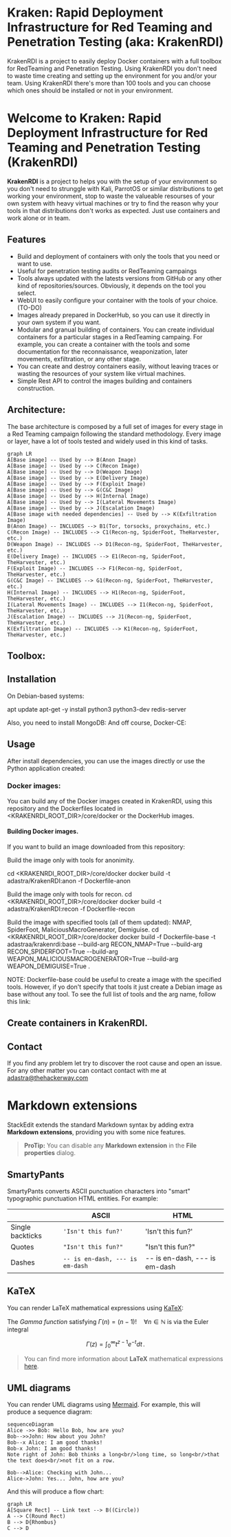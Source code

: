 # Kraken: Rapid Deployment Infrastructure for Red Teaming and Penetration Testing (aka: KrakenRDI)
KrakenRDI is a project to easily deploy Docker containers with a full toolbox for RedTeaming and Penetration Testing. Using KrakenRDI you don't need to waste time creating and setting up the environment for you and/or your team. Using KrakenRDI there's more than 100 tools and you can choose which ones should be installed or not in your environment.

# Welcome to Kraken: Rapid Deployment Infrastructure for Red Teaming and Penetration Testing (KrakenRDI)

**KrakenRDI** is a project to helps you with the setup of your environment so you don't need to strunggle with Kali, ParrotOS or similar distributions to get working your environment, stop to waste the valueable resourses of your own system with heavy virtual machines or try to find the reason why your tools in that distributions don't works as expected. Just use containers and work alone or in team.



## Features
 - Build and deployment of containers with only the tools that you need or want to use.
 - Useful for penetration testing audits or RedTeaming campaings 
 - Tools always updated with the latests versions from GitHub or any other kind of repositories/sources. Obviously, it depends on the tool you select.
 - WebUI to easily configure your container with the tools of your choice. (TO-DO)
 - Images already prepared in DockerHub, so you can use it directly in your own system if you want.
 - Modular and granual building of containers. You can  create individual containers for a particular stages in a RedTeaming campaing. For example, you can create a container with the tools and some documentation for the reconnaissance, weaponization, later movements, exfiltration, or any other stage. 
 - You can create and destroy containers easily, without leaving traces or wasting the resources of your system like virtual machines.
 - Simple Rest API to control the images building and containers construction.  

## Architecture:
The base architecture is composed by a full set of images for every stage in a Red Teaming campaign following the standard methodology. Every image or layer, have a lot of tools tested and widely used in this kind of tasks. 
```mermaid
graph LR
A[Base image] -- Used by --> B(Anon Image)
A[Base image] -- Used by --> C(Recon Image)
A[Base image] -- Used by --> D(Weapon Image)
A[Base image] -- Used by --> E(Delivery Image)
A[Base image] -- Used by --> F(Exploit Image)
A[Base image] -- Used by --> G(C&C Image)
A[Base image] -- Used by --> H(Internal Image)
A[Base image] -- Used by --> I(Lateral Movements Image)
A[Base image] -- Used by --> J(Escalation Image)
A[Base image with needed dependencies] -- Used by --> K(Exfiltration Image)
B(Anon Image) -- INCLUDES --> B1(Tor, torsocks, proxychains, etc.)
C(Recon Image) -- INCLUDES --> C1(Recon-ng, SpiderFoot, TheHarvester, etc.)
D(Weapon Image) -- INCLUDES --> D1(Recon-ng, SpiderFoot, TheHarvester, etc.)
E(Delivery Image) -- INCLUDES --> E1(Recon-ng, SpiderFoot, TheHarvester, etc.)
F(Exploit Image) -- INCLUDES --> F1(Recon-ng, SpiderFoot, TheHarvester, etc.)
G(C&C Image) -- INCLUDES --> G1(Recon-ng, SpiderFoot, TheHarvester, etc.)
H(Internal Image) -- INCLUDES --> H1(Recon-ng, SpiderFoot, TheHarvester, etc.)
I(Lateral Movements Image) -- INCLUDES --> I1(Recon-ng, SpiderFoot, TheHarvester, etc.)
J(Escalation Image) -- INCLUDES --> J1(Recon-ng, SpiderFoot, TheHarvester, etc.)
K(Exfiltration Image) -- INCLUDES --> K1(Recon-ng, SpiderFoot, TheHarvester, etc.)
```
## Toolbox:

## Installation
On Debian-based systems:

apt update
apt-get -y install python3 python3-dev redis-server

Also, you need to install MongoDB:
And off course, Docker-CE: 

## Usage
After install dependencies, you can use the images directly or use the Python application created:

### Docker images:
You can build any of the Docker images created in KrakenRDI, using this repository and the Dockerfiles located in <KRAKENRDI_ROOT_DIR>/core/docker or the DockerHub images.

#### Building Docker images.
If you want to build an image downloaded from this repository:

Build the image only with tools for anonimity.

cd  <KRAKENRDI_ROOT_DIR>/core/docker 
docker build -t adastra/KrakenRDI:anon -f Dockerfile-anon

Build the image only with tools for recon.
cd  <KRAKENRDI_ROOT_DIR>/core/docker 
docker build -t adastra/KrakenRDI:recon -f Dockerfile-recon

Build the image with specified tools (all of them updated): NMAP, SpiderFoot, MaliciousMacroGenerator, Demiguise.
cd  <KRAKENRDI_ROOT_DIR>/core/docker 
docker build -f Dockerfile-base -t adastraa/krakenrdi:base --build-arg RECON_NMAP=True --build-arg RECON_SPIDERFOOT=True --build-arg WEAPON_MALICIOUSMACROGENERATOR=True --build-arg WEAPON_DEMIGUISE=True .

NOTE: Dockerfile-base could be useful to create a image with the specified tools. However, if yo don't specify that tools it just create a Debian image as base without any tool.
To see the full list of tools and the arg name, follow this link: <PUT LINK>



## Create containers in KrakenRDI.


## Contact
If you find any problem let try to discover the root cause and open an issue. For any other matter you can contact contact with me at adastra@thehackerway.com

# Markdown extensions

StackEdit extends the standard Markdown syntax by adding extra **Markdown extensions**, providing you with some nice features.

> **ProTip:** You can disable any **Markdown extension** in the **File properties** dialog.


## SmartyPants

SmartyPants converts ASCII punctuation characters into "smart" typographic punctuation HTML entities. For example:

|                |ASCII                          |HTML                         |
|----------------|-------------------------------|-----------------------------|
|Single backticks|`'Isn't this fun?'`            |'Isn't this fun?'            |
|Quotes          |`"Isn't this fun?"`            |"Isn't this fun?"            |
|Dashes          |`-- is en-dash, --- is em-dash`|-- is en-dash, --- is em-dash|


## KaTeX

You can render LaTeX mathematical expressions using [KaTeX](https://khan.github.io/KaTeX/):

The *Gamma function* satisfying $\Gamma(n) = (n-1)!\quad\forall n\in\mathbb N$ is via the Euler integral

$$
\Gamma(z) = \int_0^\infty t^{z-1}e^{-t}dt\,.
$$

> You can find more information about **LaTeX** mathematical expressions [here](http://meta.math.stackexchange.com/questions/5020/mathjax-basic-tutorial-and-quick-reference).


## UML diagrams

You can render UML diagrams using [Mermaid](https://mermaidjs.github.io/). For example, this will produce a sequence diagram:

```mermaid
sequenceDiagram
Alice ->> Bob: Hello Bob, how are you?
Bob-->>John: How about you John?
Bob--x Alice: I am good thanks!
Bob-x John: I am good thanks!
Note right of John: Bob thinks a long<br/>long time, so long<br/>that the text does<br/>not fit on a row.

Bob-->Alice: Checking with John...
Alice->John: Yes... John, how are you?
```

And this will produce a flow chart:

```mermaid
graph LR
A[Square Rect] -- Link text --> B((Circle))
A --> C(Round Rect)
B --> D{Rhombus}
C --> D
```